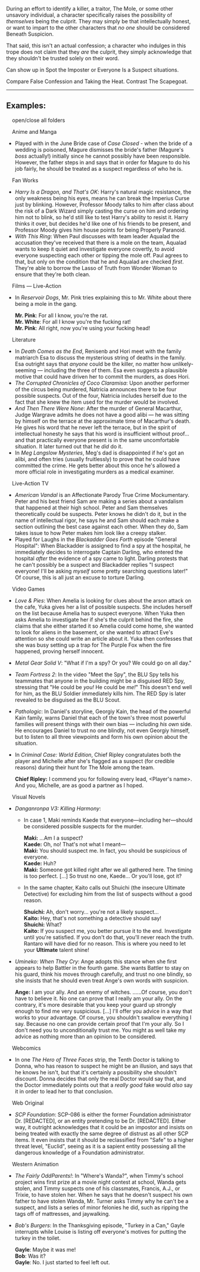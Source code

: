 During an effort to identify a killer, a traitor, The Mole, or some other unsavory individual, a character specifically raises the possibility of _themselves_ being the culprit. They may simply be that intellectually honest, or want to impart to the other characters that _no one_ should be considered Beneath Suspicion.

That said, this isn't an actual confession; a character who indulges in this trope does not claim that they _are_ the culprit, they simply acknowledge that they shouldn't be trusted solely on their word.

Can show up in Spot the Imposter or Everyone Is a Suspect situations.

Compare False Confession and Taking the Heat. Contrast The Scapegoat.

___

## Examples:

    open/close all folders 

    Anime and Manga 

-   Played with in the June Bride case of _Case Closed_ - when the bride of a wedding is poisoned, Magure dismisses the bride's father (Magure's _boss_ actually!) initially since he cannot possibly have been responsible. However, the father steps in and says that in order for Magure to do his job fairly, he should be treated as a suspect regardless of who he is.

    Fan Works 

-   _Harry Is a Dragon, and That's OK_: Harry's natural magic resistance, the only weakness being his eyes, means he can break the Imperius Curse just by blinking. However, Professor Moody talks to him after class about the risk of a Dark Wizard simply casting the curse on him and ordering him not to blink, so he'd still like to test Harry's ability to resist it. Harry thinks it over, but decides he'd like one of his friends to be present, and Professor Moody gives him house points for being Properly Paranoid.
-   _With This Ring_: When Paul discusses with team leader Aqualad the accusation they've received that there is a mole on the team, Aqualad wants to keep it quiet and investigate everyone covertly, to avoid everyone suspecting each other or tipping the mole off. Paul agrees to that, but only on the condition that he and Aqualad are checked _first_. They're able to borrow the Lasso of Truth from Wonder Woman to ensure that they're both clean.

    Films — Live-Action 

-   In _Reservoir Dogs_, Mr. Pink tries explaining this to Mr. White about there being a mole in the gang.
    
    **Mr. Pink**: For all I know, you're the rat.  
    **Mr. White**: For all I know you're the fucking rat!  
    **Mr. Pink**: All right, now you're using your fucking head!
    

    Literature 

-   In _Death Comes as the End_, Renisenb and Hori meet with the family matriarch Esa to discuss the mysterious string of deaths in the family. Esa outright says that _anyone_ could be the killer, no matter how unlikely-seeming — including the three of them. Esa even suggests a plausible motive that could have driven her to commit the murders, as does Hori.
-   _The Corrupted Chronicles of Coco Claramisa_: Upon another performer of the circus being murdered, Natricia announces there to be four possible suspects. Out of the four, Natricia includes herself due to the fact that she knew the item used for the murder would be involved.
-   _And Then There Were None_: After the murder of General Macarthur, Judge Wargrave admits he does not have a good alibi — he was sitting by himself on the terrace at the approximate time of Macarthur's death. He gives his word that he never left the terrace, but in the spirit of intellectual honesty he says that his word is insufficient without proof... and that practically everyone present is in the same uncomfortable situation. It later turned out that he _did_ do it.
-   In _Meg Langslow Mysteries_, Meg's dad is disappointed if he's got an alibi, and often tries (usually fruitlessly) to prove that he could have committed the crime. He gets better about this once he's allowed a more official role in investigating murders as a medical examiner.

    Live-Action TV 

-   _American Vandal_ is an Affectionate Parody True Crime Mockumentary. Peter and his best friend Sam are making a series about a vandalism that happened at their high school. Peter and Sam themselves theoretically could be suspects. Peter knows he didn't do it, but in the name of intellectual rigor, he says he and Sam should each make a section outlining the best case against each other. When they do, Sam takes issue to how Peter makes him look like a creepy stalker.
-   Played for Laughs in the _Blackadder Goes Forth_ episode "General Hospital": When Blackadder is assigned to find a spy at the hospital, he immediately decides to interrogate Captain Darling, who entered the hospital _after_ the evidence of a spy came to light. Darling protests that he can't possibly be a suspect and Blackadder replies "I suspect everyone! I'll be asking _myself_ some pretty searching questions later!" Of course, this is all just an excuse to torture Darling.

    Video Games 

-   _Love & Pies_: When Amelia is looking for clues about the arson attack on the cafe, Yuka gives her a list of possible suspects. She includes herself on the list because Amelia has to suspect everyone. When Yuka then asks Amelia to investigate her if she's the culprit behind the fire, she claims that she either started it so Amelia could come home, she wanted to look for aliens in the basement, or she wanted to attract Eve's attention so she could write an article about it. Yuka then confesses that she was busy setting up a trap for The Purple Fox when the fire happened, proving herself innocent.
-   _Metal Gear Solid V_: "What if I'm a spy? Or you? We could go on all day."
-   _Team Fortress 2_: In the video "Meet the Spy", the BLU Spy tells his teammates that anyone in the building might be a disguised RED Spy, stressing that "He could be _you!_ He could be _me!_" This doesn't end well for him, as the BLU Soldier immediately kills him. The RED Spy is later revealed to be disguised as the BLU Scout.
-   _Pathologic_: In Daniel's storyline, Georgiy Kain, the head of the powerful Kain family, warns Daniel that each of the town's three most powerful families will present things with their own bias — including _his own_ side. He encourages Daniel to trust no one blindly, not even Georgiy himself, but to listen to all three viewpoints and form his own opinion about the situation.
-   In _Criminal Case: World Edition_, Chief Ripley congratulates both the player and Michelle after she's flagged as a suspect (for credible reasons) during their hunt for The Mole among the team.
    
    **Chief Ripley:** I commend you for following every lead, <Player's name>. And you, Michelle, are as good a partner as I hoped.
    

    Visual Novels 

-   _Danganronpa V3: Killing Harmony_:
    -   In case 1, Maki reminds Kaede that everyone—including her—should be considered possible suspects for the murder.
        
        **Maki:** ...Am I a suspect?  
        **Kaede:** Oh, no! That's not what I meant—  
        **Maki:** You should suspect me. In fact, you should be suspicious of everyone.  
        **Kaede:** Huh?  
        **Maki:** Someone got killed right after we all gathered here. The timing is too perfect. \[...\] So trust no one, Kaede... Or you'll lose, got it?
        
    -   In the same chapter, Kaito calls out Shuichi (the insecure Ultimate Detective) for excluding him from the list of suspects without a good reason.
        
        **Shuichi:** Ah, don't worry... you're not a likely suspect...  
        **Kaito:** Hey, that's not something a detective should say!  
        **Shuichi:** What?  
        **Kaito:** If you suspect me, you better pursue it to the end. Investigate until you're satisfied. If you don't do that, you'll never reach the truth. Rantaro will have died for no reason. This is where you need to let your **Ultimate** talent shine!
        
-   _Umineko: When They Cry_: Ange adopts this stance when she first appears to help Battler in the fourth game. She wants Battler to stay on his guard, think his moves through carefully, and trust no one blindly, so she insists that he should even treat Ange's own words with suspicion.
    
    **Ange:** I am your ally. And an enemy of witches. ......Of course, you don't have to believe it. No one can prove that I really am your ally. On the contrary, it's more desirable that you keep your guard up strongly enough to find me very suspicious. \[...\] I'll offer you advice in a way that works to your advantage. Of course, you shouldn't swallow everything I say. Because no one can provide certain proof that I'm your ally. So I don't need you to unconditionally trust me. You might as well take my advice as nothing more than an opinion to be considered.
    

    Webcomics 

-   In one _The Hero of Three Faces_ strip, the Tenth Doctor is talking to Donna, who has reason to suspect he might be an illusion, and says that he knows he isn't, but that it's certainly a possibility she shouldn't discount. Donna decides that only the real Doctor would say that, and the Doctor immediately points out that a _really good_ fake would _also_ say it in order to lead her to that conclusion.

    Web Original 

-   _SCP Foundation_: SCP-086 is either the former Foundation administrator Dr. \[REDACTED\], or an entity pretending to be Dr. \[REDACTED\]. Either way, it outright acknowledges that it could be an impostor and insists on being treated with exactly the same degree of distrust as all other SCP items. It even insists that it should be reclassified from "Safe" to a higher threat level, "Euclid", seeing as it is a sapient entity possessing all the dangerous knowledge of a Foundation administrator.

    Western Animation 

-   _The Fairly OddParents!_: In "Where's Wanda?", when Timmy's school project wins first prize at a movie night contest at school, Wanda gets stolen, and Timmy suspects one of his classmates, Francis, A.J., or Trixie, to have stolen her. When he says that he doesn't suspect his own father to have stolen Wanda, Mr. Turner asks Timmy why he can't be a suspect, and lists a series of minor felonies he did, such as ripping the tags off of mattresses, and jaywalking.
-   _Bob's Burgers_: In the Thanksgiving episode, "Turkey in a Can," Gayle interrupts while Louise is listing off everyone's motives for putting the turkey in the toilet.
    
    **Gayle**: Maybe it was me!  
    **Bob**: Was it?  
    **Gayle**: No. I just started to feel left out.